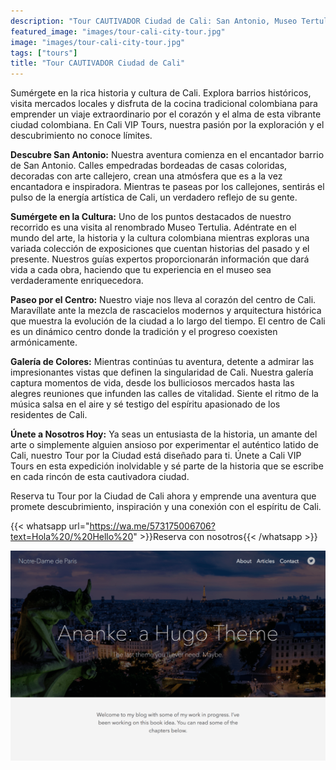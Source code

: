 ```yaml
---
description: "Tour CAUTIVADOR Ciudad de Cali: San Antonio, Museo Tertulia y el Centro"
featured_image: "images/tour-cali-city-tour.jpg"
image: "images/tour-cali-city-tour.jpg"
tags: ["tours"]
title: "Tour CAUTIVADOR Ciudad de Cali"
---
```


Sumérgete en la rica historia y cultura de Cali. Explora barrios históricos, visita mercados locales y disfruta de la cocina tradicional colombiana para emprender un viaje extraordinario por el corazón y el alma de esta vibrante ciudad colombiana. En Cali VIP Tours, nuestra pasión por la exploración y el descubrimiento no conoce límites.

**Descubre San Antonio:** Nuestra aventura comienza en el encantador barrio de San Antonio. Calles empedradas bordeadas de casas coloridas, decoradas con arte callejero, crean una atmósfera que es a la vez encantadora e inspiradora. Mientras te paseas por los callejones, sentirás el pulso de la energía artística de Cali, un verdadero reflejo de su gente.

**Sumérgete en la Cultura:** Uno de los puntos destacados de nuestro recorrido es una visita al renombrado Museo Tertulia. Adéntrate en el mundo del arte, la historia y la cultura colombiana mientras exploras una variada colección de exposiciones que cuentan historias del pasado y el presente. Nuestros guías expertos proporcionarán información que dará vida a cada obra, haciendo que tu experiencia en el museo sea verdaderamente enriquecedora.

**Paseo por el Centro:** Nuestro viaje nos lleva al corazón del centro de Cali. Maravíllate ante la mezcla de rascacielos modernos y arquitectura histórica que muestra la evolución de la ciudad a lo largo del tiempo. El centro de Cali es un dinámico centro donde la tradición y el progreso coexisten armónicamente.

**Galería de Colores:** Mientras continúas tu aventura, detente a admirar las impresionantes vistas que definen la singularidad de Cali. Nuestra galería captura momentos de vida, desde los bulliciosos mercados hasta las alegres reuniones que infunden las calles de vitalidad. Siente el ritmo de la música salsa en el aire y sé testigo del espíritu apasionado de los residentes de Cali.

**Únete a Nosotros Hoy:** Ya seas un entusiasta de la historia, un amante del arte o simplemente alguien ansioso por experimentar el auténtico latido de Cali, nuestro Tour por la Ciudad está diseñado para ti. Únete a Cali VIP Tours en esta expedición inolvidable y sé parte de la historia que se escribe en cada rincón de esta cautivadora ciudad.

Reserva tu Tour por la Ciudad de Cali ahora y emprende una aventura que promete descubrimiento, inspiración y una conexión con el espíritu de Cali.

{{< whatsapp url="https://wa.me/573175006706?text=Hola%20/%20Hello%20" >}}Reserva con nosotros{{< /whatsapp >}}

![Tour CAUTIVADOR de la Ciudad de Cali](/images/cali-city-tour.jpg)